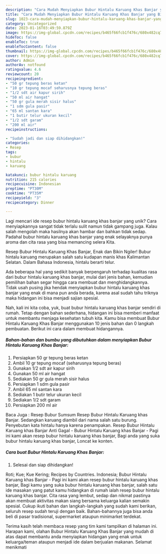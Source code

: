 ```yaml
---
description: "Cara Mudah Menyiapkan Bubur Hintalu Karuang Khas Banjar yang Bisa Manjain Lidah"
title: "Cara Mudah Menyiapkan Bubur Hintalu Karuang Khas Banjar yang Bisa Manjain Lidah"
slug: 1023-cara-mudah-menyiapkan-bubur-hintalu-karuang-khas-banjar-yang-bisa-manjain-lidah
category: Uncategorized
date: 2023-01-16T03:49:59.879Z
image: https://img-global.cpcdn.com/recipes/b465f66fcb1f476c/680x482cq70/bubur-hintalu-karuang-khas-banjar-foto-resep-utama.jpg
hideToc: false
enableToc: true
enableTocContent: false
thumbnail: https://img-global.cpcdn.com/recipes/b465f66fcb1f476c/680x482cq70/bubur-hintalu-karuang-khas-banjar-foto-resep-utama.jpg
cover: https://img-global.cpcdn.com/recipes/b465f66fcb1f476c/680x482cq70/bubur-hintalu-karuang-khas-banjar-foto-resep-utama.jpg
author: Admin
authorAv: notfound
ratingvalue: 4.6
reviewcount: 20
recipeingredient:
- "50 gr tepung beras ketan"
- "10 gr tepung mocaf seharusnya tepung beras"
- "1/2 sdt air kapur sirih"
- "50 ml air hangat"
- "50 gr gula merah sisir halus"
- "1 sdm gula pasir"
- "65 ml santan kara"
- "1 butir telur ukuran kecil"
- "1/2 sdt garam"
- "200 ml air"
recipeinstructions:

- "Sudah jadi dan siap dihidangkan!"
categories:
- Resep
tags:
- bubur
- hintalu
- karuang

katakunci: bubur hintalu karuang 
nutrition: 215 calories
recipecuisine: Indonesian
preptime: "PT30M"
cooktime: "PT35M"
recipeyield: "3"
recipecategory: Dinner

---
```





Lagi mencari ide resep bubur hintalu karuang khas banjar yang unik? Cara menyiapkannya sangat tidak terlalu sulit namun tidak gampang juga. Kalau salah mengolah maka hasilnya akan hambar dan bahkan tidak sedap. Padahal bubur hintalu karuang khas banjar yang enak selayaknya punya aroma dan cita rasa yang bisa memancing selera Kita.





Resep Bubur Hintalu Karuang Khas Banjar, Enak dan Bikin Ngiler! Bubur hintalu karuang merupakan salah satu kudapan manis khas Kalimantan Selatan. Dalam Bahasa Indonesia, hintalu berarti telur.

Ada beberapa hal yang sedikit banyak berpengaruh terhadap kualitas rasa dari bubur hintalu karuang khas banjar, mulai dari jenis bahan, kemudian pemilihan bahan segar hingga cara membuat dan menghidangkannya. Tidak usah pusing jika hendak menyiapkan bubur hintalu karuang khas banjar yang enak di mana pun anda berada, karena asal sudah tahu triknya maka hidangan ini bisa menjadi sajian spesial.






Nah, kali ini kita coba, yuk, buat bubur hintalu karuang khas banjar sendiri di rumah. Tetap dengan bahan sederhana, hidangan ini bisa memberi manfaat untuk membantu menjaga kesehatan tubuh kita. Kamu bisa membuat Bubur Hintalu Karuang Khas Banjar menggunakan 10 jenis bahan dan 0 langkah pembuatan. Berikut ini cara dalam membuat hidangannya.

<!--inarticleads1-->

##### Bahan-bahan dan bumbu yang dibutuhkan dalam menyiapkan Bubur Hintalu Karuang Khas Banjar:

1. Persiapkan 50 gr tepung beras ketan
1. Ambil 10 gr tepung mocaf (seharusnya tepung beras)
1. Gunakan 1/2 sdt air kapur sirih
1. Gunakan 50 ml air hangat
1. Sediakan 50 gr gula merah sisir halus
1. Persiapkan 1 sdm gula pasir
1. Ambil 65 ml santan kara
1. Sediakan 1 butir telur ukuran kecil
1. Sediakan 1/2 sdt garam
1. Persiapkan 200 ml air


Baca Juga : Resep Bubur Sumsum Resep Bubur Hintalu Karuang khas Banjar. Sedangkan karuang diambil dari nama salah satu burung. Penyebutan kata hintalu hanya karena penampakan. Resep Bubur Hintalu Karuang khas Banjar Anti Gagal - Bubur Hintalu Karuang khas Banjar - Pagi ini kami akan resep bubur hintalu karuang khas banjar, Bagi anda yang suka bubur hintalu karuang khas banjar, Loncat ke konten. 

<!--inarticleads2-->

##### Cara buat Bubur Hintalu Karuang Khas Banjar:


1. Selesai dan siap dihidangkan!

Roti; Kue; Kue Kering; Recipes by Countries. Indonesia; Bubur Hintalu Karuang khas Banjar - Pagi ini kami akan resep bubur hintalu karuang khas banjar, Bagi kamu yang suka bubur hintalu karuang khas banjar, salah satu ide masakan yang patut kamu hidangkan di rumah ialah resep bubur hintalu karuang khas banjar. Cita rasa yang lembut, sedap dan nikmat pastinya akan membuat aktivitas makan siang bersama keluarga kalian semakin spesial. Cukup ikuti bahan dan langkah-langkah yang sudah kami berikan, seluruh resep sudah teruji dengan baik. Bahan-bahannya juga bisa anda beli di pasar tradisional, supermarket ataupun minimarket terdekat. 

Terima kasih telah membaca resep yang tim kami tampilkan di halaman ini. Harapan kami, olahan Bubur Hintalu Karuang Khas Banjar yang mudah di atas dapat membantu anda menyiapkan hidangan yang enak untuk keluarga/teman ataupun menjadi ide dalam berjualan makanan. Selamat menikmati
